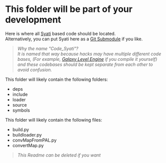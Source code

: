 # This folder will be part of your development

Here is where all [Syati](https://github.com/SMGCommunity/Syati) based code should be located.<br/>Alternatively, you can put Syati here as a [Git Submodule](https://gist.github.com/gitaarik/8735255) if you like.

> *Why the name "Code_Syati"?<br/>
> It is named that way because hacks may have multiple different code bases, (For example, [Galaxy Level Engine](https://github.com/SuperHackio/GalaxyLevelEngine) if you compile it yourself) and these codebases should be kept separate from each other to avoid confusion.*

This folder will likely contain the following folders:
- deps
- include
- loader
- source
- symbols

This folder will likely contain the following files:
- build.py
- buildloader.py
- convMapFromPAL.py
- convertMap.py

> *This Readme can be deleted if you want*
